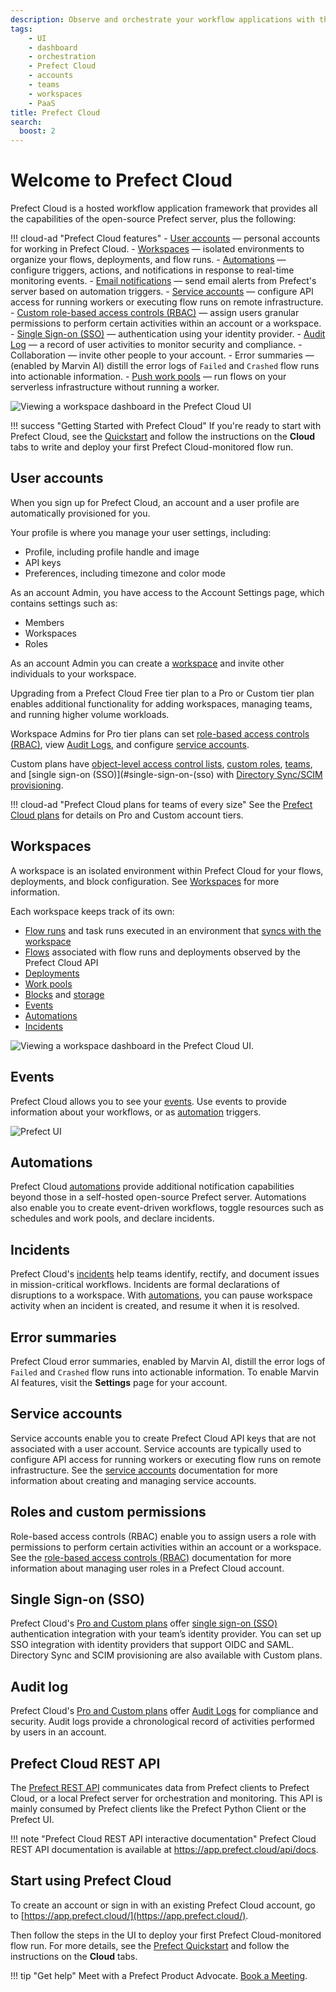 ```yaml
---
description: Observe and orchestrate your workflow applications with the hosted Prefect Cloud platform.
tags:
    - UI
    - dashboard
    - orchestration
    - Prefect Cloud
    - accounts
    - teams
    - workspaces
    - PaaS
title: Prefect Cloud
search:
  boost: 2
---
```


# Welcome to Prefect Cloud

Prefect Cloud is a hosted workflow application framework that provides all the capabilities of the open-source Prefect server, plus the following:

!!! cloud-ad "Prefect Cloud features"
    - [User accounts](#user-accounts) &mdash; personal accounts for working in Prefect Cloud.
    - [Workspaces](/cloud/workspaces/) &mdash; isolated environments to organize your flows, deployments, and flow runs.
    - [Automations](/cloud/automations/) &mdash; configure triggers, actions, and notifications in response to real-time monitoring events.
    - [Email notifications](/cloud/automations/) &mdash; send email alerts from Prefect's server based on automation triggers.
    - [Service accounts](/cloud/users/service-accounts/) &mdash; configure API access for running workers or executing flow runs on remote infrastructure.
    - [Custom role-based access controls (RBAC)](/cloud/users/roles/) &mdash; assign users granular permissions to perform certain activities within an account or a workspace.
    - [Single Sign-on (SSO)](/cloud/users/sso/) &mdash; authentication using your identity provider.
    - [Audit Log](/cloud/users/audit-log/) &mdash; a record of user activities to monitor security and compliance.
    - Collaboration &mdash; invite other people to your account.
    - Error summaries  &mdash; (enabled by Marvin AI) distill the error logs of `Failed` and `Crashed` flow runs into actionable information.
    - [Push work pools](/guides/deployment/push-work-pools/) &mdash; run flows on your serverless infrastructure without running a worker.

![Viewing a workspace dashboard in the Prefect Cloud UI](/img/ui/cloud-dashboard.png)

!!! success "Getting Started with Prefect Cloud"
    If you're ready to start with Prefect Cloud, see the [Quickstart](/getting-started/quickstart/) and follow the instructions on the **Cloud** tabs to write and deploy your first Prefect Cloud-monitored flow run.

## User accounts

When you sign up for Prefect Cloud, an account and a user profile are automatically provisioned for you.

Your profile is where you manage your user settings, including:

- Profile, including profile handle and image
- API keys
- Preferences, including timezone and color mode

As an account Admin, you have access to the Account Settings page, which contains settings such as:

- Members
- Workspaces
- Roles

As an account Admin you can create a [workspace](#workspaces) and invite other individuals to your workspace.

Upgrading from a Prefect Cloud Free tier plan to a Pro or Custom tier plan enables additional functionality for adding workspaces, managing teams, and running higher volume workloads.

Workspace Admins for Pro tier plans can set [role-based access controls (RBAC)](#roles-and-custom-permissions), view [Audit Logs](#audit-log), and configure [service accounts](#service-accounts).

Custom plans have [object-level access control lists](/cloud/users/object-access-control-lists/), [custom roles](/cloud/users/roles/), [teams](/cloud/users/teams/), and [single sign-on (SSO)](#single-sign-on-(sso) with [Directory Sync/SCIM provisioning](/cloud/users/sso/#scim-provisioning).

!!! cloud-ad "Prefect Cloud plans for teams of every size"
    See the [Prefect Cloud plans](https://www.prefect.io/pricing/) for details on Pro and Custom account tiers.

## Workspaces

A workspace is an isolated environment within Prefect Cloud for your flows, deployments, and block configuration.
See [Workspaces](/cloud/workspaces/) for more information.

Each workspace keeps track of its own:

- [Flow runs](/concepts/flows/) and task runs executed in an environment that [syncs with the workspace](/cloud/workspaces/)
- [Flows](/concepts/flows/) associated with flow runs and deployments observed by the Prefect Cloud API
- [Deployments](/concepts/deployments/)
- [Work pools](/concepts/work-pools/)
- [Blocks](/concepts/blocks/) and [storage](/concepts/storage/)
- [Events](/cloud/events/)
- [Automations](/concepts/automations/)
- [Incidents](/cloud/incidents/)

![Viewing a workspace dashboard in the Prefect Cloud UI.](/img/ui/cloud-new-workspace.png)

## Events

Prefect Cloud allows you to see your [events](/cloud/events/). Use events to provide information about your workflows, or as [automation](/concepts/automations/) triggers.

![Prefect UI](/img/ui/event-feed.png)

## Automations

Prefect Cloud [automations](/concepts/automations/) provide additional notification capabilities beyond those in a self-hosted open-source Prefect server.
Automations also enable you to create event-driven workflows, toggle resources such as schedules and work pools, and declare incidents.

## Incidents <span class="badge pro"></span> <span class="badge custom"></span>

Prefect Cloud's [incidents](/cloud/incidents/) help teams identify, rectify, and document issues in mission-critical workflows.
Incidents are formal declarations of disruptions to a workspace.
With [automations](/cloud/incidents/#incident-automations), you can pause workspace activity when an incident is created, and resume it when it is resolved.

## Error summaries

Prefect Cloud error summaries, enabled by Marvin AI, distill the error logs of `Failed` and `Crashed` flow runs into actionable information.
To enable Marvin AI features, visit the **Settings** page for your account.

## Service accounts <span class="badge pro"></span> <span class="badge custom"></span>

Service accounts enable you to create Prefect Cloud API keys that are not associated with a user account.
Service accounts are typically used to configure API access for running workers or executing flow runs on remote infrastructure.
See the [service accounts](/cloud/users/service-accounts/) documentation for more information about creating and managing service accounts.

## Roles and custom permissions <span class="badge pro"> </span><span class="badge custom"></span>

Role-based access controls (RBAC) enable you to assign users a role with permissions to perform certain activities within an account or a workspace.
See the [role-based access controls (RBAC)](/cloud/users/roles/) documentation for more information about managing user roles in a Prefect Cloud account.

## Single Sign-on (SSO) <span class="badge pro"></span> <span class="badge custom"></span>

Prefect Cloud's [Pro and Custom plans](https://www.prefect.io/pricing) offer [single sign-on (SSO)](/cloud/users/sso/) authentication integration with your team’s identity provider.
You can set up SSO integration with identity providers that support OIDC and SAML.
Directory Sync and SCIM provisioning are also available with Custom plans.

## Audit log <span class="badge pro"></span> <span class="badge custom"></span>

Prefect Cloud's [Pro and Custom plans](https://www.prefect.io/pricing) offer [Audit Logs](/cloud/users/audit-log/) for compliance and security.
Audit logs provide a chronological record of activities performed by users in an account.

## Prefect Cloud REST API

The [Prefect REST API](/api-ref/rest-api/) communicates data from Prefect clients to Prefect Cloud, or a local Prefect server for orchestration and monitoring.
This API is mainly consumed by Prefect clients like the Prefect Python Client or the Prefect UI.

!!! note "Prefect Cloud REST API interactive documentation"
    Prefect Cloud REST API documentation is available at <a href="https://app.prefect.cloud/api/docs" target="_blank">https://app.prefect.cloud/api/docs</a>.

## Start using Prefect Cloud

To create an account or sign in with an existing Prefect Cloud account, go to [https://app.prefect.cloud/](https://app.prefect.cloud/).

Then follow the steps in the UI to deploy your first Prefect Cloud-monitored flow run. For more details, see the [Prefect Quickstart](/getting-started/quickstart/) and follow the instructions on the **Cloud** tabs.

!!! tip "Get help"
    Meet with a Prefect Product Advocate.
    [Book a Meeting](https://calendly.com/prefect-experts/prefect-product-advocates?utm_campaign=prefect_docs_cloud&utm_content=prefect_docs&utm_medium=docs&utm_source=docs).
